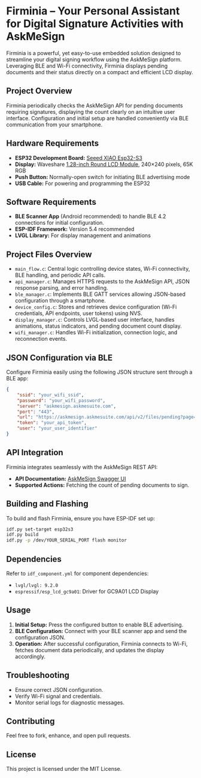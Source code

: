 # Firminia – Your Personal Assistant for Digital Signature Activities with AskMeSign

Firminia is a powerful, yet easy-to-use embedded solution designed to streamline your digital signing workflow using the AskMeSign platform. Leveraging BLE and Wi-Fi connectivity, Firminia displays pending documents and their status directly on a compact and efficient LCD display.

## Project Overview
Firminia periodically checks the AskMeSign API for pending documents requiring signatures, displaying the count clearly on an intuitive user interface. Configuration and initial setup are handled conveniently via BLE communication from your smartphone.

## Hardware Requirements

- **ESP32 Development Board:** [Seeed XIAO Esp32-S3](https://www.seeedstudio.com/Seeed-XIAO-ESP32C3-p-5431.html)
- **Display:** Waveshare [1.28-inch Round LCD Module](https://www.waveshare.com/1.28inch-lcd-module.htm), 240×240 pixels, 65K RGB
- **Push Button:** Normally-open switch for initiating BLE advertising mode
- **USB Cable:** For powering and programming the ESP32

## Software Requirements

- **BLE Scanner App** (Android recommended) to handle BLE 4.2 connections for initial configuration.
- **ESP-IDF Framework:** Version 5.4 recommended
- **LVGL Library:** For display management and animations

## Project Files Overview

- `main_flow.c`: Central logic controlling device states, Wi-Fi connectivity, BLE handling, and periodic API calls.
- `api_manager.c`: Manages HTTPS requests to the AskMeSign API, JSON response parsing, and error handling.
- `ble_manager.c`: Implements BLE GATT services allowing JSON-based configuration through a smartphone.
- `device_config.c`: Stores and retrieves device configuration (Wi-Fi credentials, API endpoints, user tokens) using NVS.
- `display_manager.c`: Controls LVGL-based user interface, handles animations, status indicators, and pending document count display.
- `wifi_manager.c`: Handles Wi-Fi initialization, connection logic, and reconnection events.

## JSON Configuration via BLE

Configure Firminia easily using the following JSON structure sent through a BLE app:

```json
{
    "ssid": "your_wifi_ssid",
    "password": "your_wifi_password",
    "server": "askmesign.askmesuite.com",
    "port": "443",
    "url": "https://askmesign.askmesuite.com/api/v2/files/pending?page=0&size=1",
    "token": "your_api_token",
    "user": "your_user_identifier"
}
```

## API Integration

Firminia integrates seamlessly with the AskMeSign REST API:

- **API Documentation:** [AskMeSign Swagger UI](https://askmesign.askmesuite.com/swagger-ui.html#/)
- **Supported Actions:** Fetching the count of pending documents to sign.

## Building and Flashing

To build and flash Firminia, ensure you have ESP-IDF set up:

```bash
idf.py set-target esp32s3
idf.py build
idf.py -p /dev/YOUR_SERIAL_PORT flash monitor
```

## Dependencies

Refer to `idf_component.yml` for component dependencies:

- `lvgl/lvgl: 9.2.0`
- `espressif/esp_lcd_gc9a01`: Driver for GC9A01 LCD Display

## Usage

1. **Initial Setup:** Press the configured button to enable BLE advertising.
2. **BLE Configuration:** Connect with your BLE scanner app and send the configuration JSON.
3. **Operation:** After successful configuration, Firminia connects to Wi-Fi, fetches document data periodically, and updates the display accordingly.

## Troubleshooting

- Ensure correct JSON configuration.
- Verify Wi-Fi signal and credentials.
- Monitor serial logs for diagnostic messages.

## Contributing

Feel free to fork, enhance, and open pull requests.

## License

This project is licensed under the MIT License.

